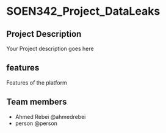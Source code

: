 # SOEN342_Project_DataLeaks

## Project Description
Your Project description goes here

## features
Features of the platform

## Team members
- Ahmed Rebei @ahmedrebei
- person @person
